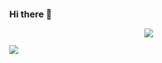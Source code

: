 ### Hi there 👋

<p align="center">
    <img src="https://github-readme-streak-stats.herokuapp.com?user=hramaroson&theme=dark&hide_border=true&date_format=j%2Fn%5B%2FY%5D">
</p>

<div align="center"; style="display: flex; flex-direction: row;">
<a href="https://www.githubtrends.io/wrapped/hramaroson">
<img src="https://api.githubtrends.io/user/svg/hramaroson/langs?time_range=one_year&compact=True&theme=dark" />
</a>
